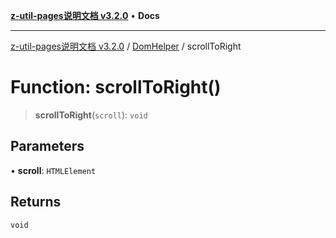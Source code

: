 [**z-util-pages说明文档 v3.2.0**](../../../README.md) • **Docs**

***

[z-util-pages说明文档 v3.2.0](../../../globals.md) / [DomHelper](../README.md) / scrollToRight

# Function: scrollToRight()

> **scrollToRight**(`scroll`): `void`

## Parameters

• **scroll**: `HTMLElement`

## Returns

`void`
